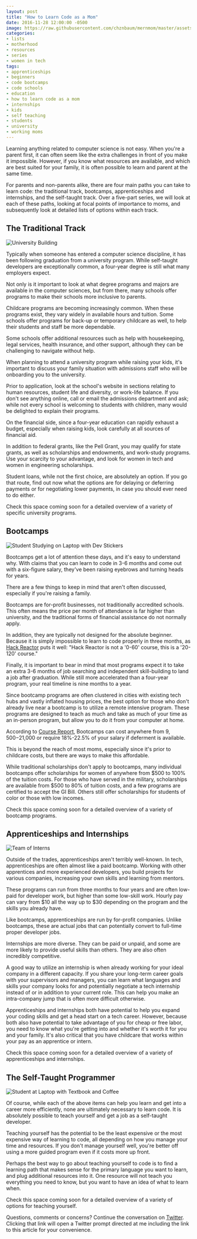 ```yaml
---
layout: post
title: "How to Learn Code as a Mom"
date: 2016-11-28 12:00:00 -0500
image: https://raw.githubusercontent.com/chznbaum/mernmom/master/assets/startup-849804_1920.jpg
categories:
- lists
- motherhood
- resources
- series
- women in tech
tags:
- apprenticeships
- beginners
- code bootcamps
- code schools
- education
- how to learn code as a mom
- internships
- kids
- self teaching
- students
- university
- working moms
---
```

Learning anything related to computer science is not easy. When you're a parent first, it can often seem like the extra challenges in front of you make it impossible. However, if you know what resources are available, and which are best suited for your family, it is often possible to learn and parent at the same time.

For parents and non-parents alike, there are four main paths you can take to learn code: the traditional track, bootcamps, apprenticeships and internships, and the self-taught track. Over a five-part series, we will look at each of these paths, looking at focal points of importance to moms, and subsequently look at detailed lists of options within each track.

## The Traditional Track ##

![University Building](https://raw.githubusercontent.com/chznbaum/mernmom/master/assets/architecture-1122359_1920.jpg)

Typically when someone has entered a computer science discipline, it has been following graduation from a university program. While self-taught developers are exceptionally common, a four-year degree is still what many employers expect.

Not only is it important to look at what degree programs and majors are available in the computer sciences, but from there, many schools offer programs to make their schools more inclusive to parents.

Childcare programs are becoming increasingly common. When these programs exist, they vary widely in availabile hours and tuition. Some schools offer programs for back-up or temporary childcare as well, to help their students and staff be more dependable.

Some schools offer additional resources such as help with housekeeping, legal services, health insurance, and other support, although they can be challenging to navigate without help.

When planning to attend a university program while raising your kids, it's important to discuss your family situation with admissions staff who will be onboarding you to the university.

Prior to application, look at the school's website in sections relating to human resources, student life and diversity, or work-life balance. If you don't see anything online, call or email the admissions department and ask; while not every school is welcoming to students with children, many would be delighted to explain their programs.

On the financial side, since a four-year education can rapidly exhaust a budget, especially when raising kids, look carefully at all sources of financial aid.

In addition to federal grants, like the Pell Grant, you may qualify for state grants, as well as scholarships and endowments, and work-study programs. Use your scarcity to your advantage, and look for women in tech and women in engineering scholarships.

Student loans, while not the first choice, are absolutely an option. If you go that route, find out now what the options are for delaying or deferring payments or for negotiating lower payments, in case you should ever need to do either.

Check this space coming soon for a detailed overview of a variety of specific university programs.

## Bootcamps ##

![Student Studying on Laptop with Dev Stickers](https://raw.githubusercontent.com/chznbaum/mernmom/master/assets/photo-1456406644174-8ddd4cd52a06.jpg)

Bootcamps get a lot of attention these days, and it's easy to understand why. With claims that you can learn to code in 3-6 months and come out with a six-figure salary, they've been raising eyebrows and turning heads for years.

There are a few things to keep in mind that aren't often discussed, especially if you're raising a family.

Bootcamps are for-profit businesses, not traditionally accredited schools. This often means the price per month of attendance is far higher than university, and the traditional forms of financial assistance do not normally apply.

In addition, they are typically not designed for the absolute beginner. Because it is simply impossible to learn to code properly in three months, as [Hack Reactor](http://www.hackreactor.com/remote-immersive) puts it well: "Hack Reactor is not a '0-60' course, this is a '20-120' course."

Finally, it is important to bear in mind that most programs expect it to take an extra 3-6 months of job searching and independent skill-building to land a job after graduation. While still more accelerated than a four-year program, your real timeline is nine months to a year.

Since bootcamp programs are often clustered in cities with existing tech hubs and vastly inflated housing prices, the best option for those who don't already live near a bootcamp is to utilize a remote intensive program. These programs are designed to teach as much and take as much of your time as an in-person program, but allow you to do it from your computer at home.

According to [Course Report](https://www.coursereport.com/blog/coding-bootcamp-cost-comparison-full-stack-immersives), Bootcamps can cost anywhere from $9,500-$21,000 or require 18%-22.5% of your salary if deferment is available.

This is beyond the reach of most moms, especially since it's prior to childcare costs, but there are ways to make this affordable.

While traditional scholarships don't apply to bootcamps, many individual bootcamps offer scholarships for women of anywhere from $500 to 100% of the tuition costs. For those who have served in the military, scholarships are available from $500 to 80% of tuition costs, and a few programs are certified to accept the GI Bill. Others still offer scholarships for students of color or those with low incomes.

Check this space coming soon for a detailed overview of a variety of bootcamp programs.

## Apprenticeships and Internships ##

![Team of Interns](https://raw.githubusercontent.com/chznbaum/mernmom/master/assets/language-school-834138_1920.jpg)

Outside of the trades, apprenticeships aren't terribly well-known. In tech, apprenticeships are often almost like a paid bootcamp. Working with other apprentices and more experienced developers, you build projects for various companies, increasing your own skills and learning from mentors.

These programs can run from three months to four years and are often low-paid for developer work, but higher than some low-skill work. Hourly pay can vary from $10 all the way up to $30 depending on the program and the skills you already have.

Like bootcamps, apprenticeships are run by for-profit companies. Unlike bootcamps, these are actual jobs that can potentially convert to full-time proper developer jobs.

Internships are more diverse. They can be paid or unpaid, and some are more likely to provide useful skills than others. They are also often incredibly competitive.

A good way to utilize an internship is when already working for your ideal company in a different capacity. If you share your long-term career goals with your supervisors and managers, you can learn what languages and skills your company looks for and potentially negotiate a tech internship instead of or in addition to your current role. This can help you make an intra-company jump that is often more difficult otherwise.

Apprenticeships and internships both have potential to help you expand your coding skills and get a head start on a tech career. However, because both also have potential to take advantage of you for cheap or free labor, you need to know what you're getting into and whether it's worth it for you and your family. It's also critical that you have childcare that works within your pay as an apprentice or intern.

Check this space coming soon for a detailed overview of a variety of apprenticeships and internships.

## The Self-Taught Programmer ##

![Student at Laptop with Textbook and Coffee](https://raw.githubusercontent.com/chznbaum/mernmom/master/assets/student-849825_1920.jpg)

Of course, while each of the above items can help you learn and get into a career more efficiently, none are ultimately necessary to learn code. It is absolutely possible to teach yourself and get a job as a self-taught developer.

Teaching yourself has the potential to be the least expensive or the most expensive way of learning to code, all depending on how you manage your time and resources. If you don't manage yourself well, you're better off using a more guided program even if it costs more up front.

Perhaps the best way to go about teaching yourself to code is to find a learning path that makes sense for the primary language you want to learn, and plug additional resources into it. One resource will not teach you everything you need to know, but you want to have an idea of what to learn when.

Check this space coming soon for a detailed overview of a variety of options for teaching yourself.

Questions, comments or concerns? Continue the conversation on [Twitter](https://twitter.com/intent/tweet?text=%40chznbaum&url=http%3A%2F%2Fmernmom.com%2F2016%2F11%2F28%2Fhow-to-learn-code-as-a-mom.html). Clicking that link will open a Twitter prompt directed at me including the link to this article for your convenience.